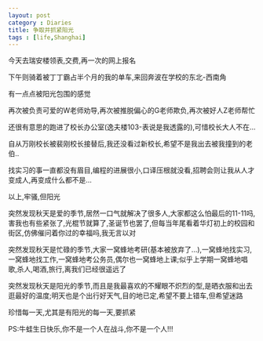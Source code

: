 ```yaml
---
layout: post
category : Diaries
title: 争取并抓紧阳光
tags : [life,Shanghai]
---
```



今天去瑞安楼领表,交费,再一次的网上报名
 
下午则骑着被丁丁霸占半个月的我的单车,来回奔波在学校的东北-西南角
 
有一点点被阳光包围的感觉
 
再次被负责可爱的W老师劝导,再次被推脱偏心的G老师欺负,再次被好人Z老师帮忙
 
还很有意思的跑进了校长办公室(逸夫楼103-表说是我透露的),可惜校长大人不在...
 
自从万刚校长被裴刚校长接替后,我还没看过新校长,希望不是我出去被我撞到的老伯..
 
找实习的事一直都没有眉目,编程的进展很小,口译压根就没看,招聘会则让我从人才变成人,再变成什么都不是...
 
以上,牢骚,但阳光
 
 
突然发现秋天是爱的季节,居然一口气就解决了很多人,大家都这么怕最后的11-11吗,害我也有些紧张了,光棍节就算了,圣诞节也罢了,但每当年尾看着华灯初上的校园和街区,仿佛催问着你过的幸福吗,我无言以对
 
突然发现秋天是忙碌的季节,大家一窝蜂地考研(基本被放弃了...),一窝蜂地找实习,一窝蜂地找工作,一窝蜂地考公务员,偶尔也一窝蜂地上课;似乎上学期一窝蜂地唱歌,杀人,喝酒,旅行,离我们已经很遥远了
 
突然发现秋天是阳光的季节,而且是我最喜欢的不耀眼不炽烈的型,是晒衣服和出去逛最好的温度;明天也是个出行好天气,目的地已定,希望不要上错车,但希望迷路
 
珍惜每一天,尤其是有阳光的每一天,要抓紧
 

 
 
PS:牛蛙生日快乐,你不是一个人在战斗,你不是一个人!!!
